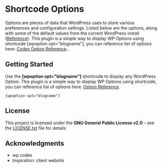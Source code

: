 # Shortcode Options
Options are pieces of data that WordPress uses to store various preferences and configuration settings. Listed below are the options, along with some of the default values from the current WordPress install ([Reference](https://codex.wordpress.org/Option_Reference)).
This plugin is a simple way to display WP Options using shortcode [wpoption opt="blogname"], you can reference list of options here: [Codex Option Reference](https://codex.wordpress.org/Option_Reference)..

## Getting Started

Use the **[wpoption opt="blogname"]** shortcode to display any WordPress Option.
This plugin is a simple way to display WP Options using shortcode, you can reference list of options here: [Option Reference](https://codex.wordpress.org/Option_Reference).

```
[wpoption opt="blogname"]
```

## License

This project is licensed under the **GNU General Public License v2.0** - see the [LICENSE.txt](LICENSE.txt) file for details

## Acknowledgments

* wp codex
* Inspiration: client website
